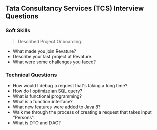 ## Tata Consultancy Services (TCS) Interview Questions
### Soft Skills
> Described Project Onboarding.
- What made you join Revature?
- Describe your last project at Revature.
- What were some challenges you faced?

### Technical Questions
- How would I debug a request that's taking a long time?
- How do I optimize an SQL query?
- What is functional programming?
- What is a function interface?
- What new features were added to Java 8?
- Walk me through the process of creating a request that takes input "Persons".
- What is DTO and DAO?
